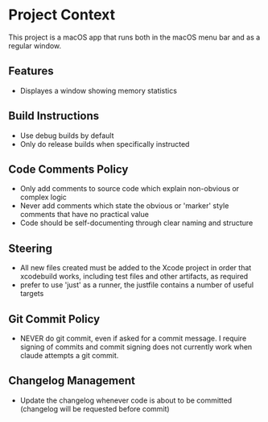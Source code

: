 # Project Context

This project is a macOS app that runs both in the macOS menu bar and as a regular window.

## Features
- Displayes a window showing memory statistics

## Build Instructions
- Use debug builds by default
- Only do release builds when specifically instructed

## Code Comments Policy
- Only add comments to source code which explain non-obvious or complex logic
- Never add comments which state the obvious or 'marker' style comments that have no practical value
- Code should be self-documenting through clear naming and structure

## Steering
- All new files created must be added to the Xcode project in order that xcodebuild works, including test files and other artifacts, as required
- prefer to use 'just' as a runner, the justfile contains a number of useful targets

## Git Commit Policy
- NEVER do git commit, even if asked for a commit message. I require signing of commits and commit signing does not currently work when claude attempts a git commit.

## Changelog Management
- Update the changelog whenever code is about to be committed (changelog will be requested before commit)